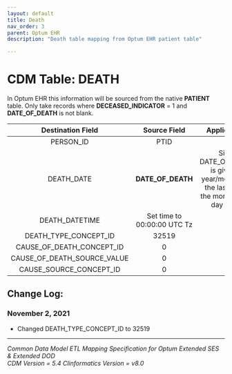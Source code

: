 ```yaml
---
layout: default
title: Death
nav_order: 3
parent: Optum EHR
description: "Death table mapping from Optum EHR patient table"

---
```


# CDM Table: DEATH

In Optum EHR this information will be sourced from the native **PATIENT** table. Only take records where **DECEASED_INDICATOR** = 1 and **DATE_OF_DEATH** is not blank. 

**Destination Field**|**Source Field**|**Applied Rule**|**Comment**
|:-----:|:-----:|:-----:|:-----:|
PERSON_ID|PTID|||
DEATH_DATE|**DATE_OF_DEATH**|Since DATE_OF_DEATH is given as year/month, use the last day of the month as the day value.||
DEATH_DATETIME|Set time to 00:00:00 UTC Tz|||
DEATH_TYPE_CONCEPT_ID|32519 |||
CAUSE_OF_DEATH_CONCEPT_ID|0|||
CAUSE_OF_DEATH_SOURCE_VALUE|0|||
CAUSE_SOURCE_CONCEPT_ID|0|||

## Change Log:

### November 2, 2021
- Changed DEATH_TYPE_CONCEPT_ID to 32519
---
*Common Data Model ETL Mapping Specification for Optum Extended SES & Extended DOD*
<br>*CDM Version = 5.4 Clinformatics Version = v8.0*